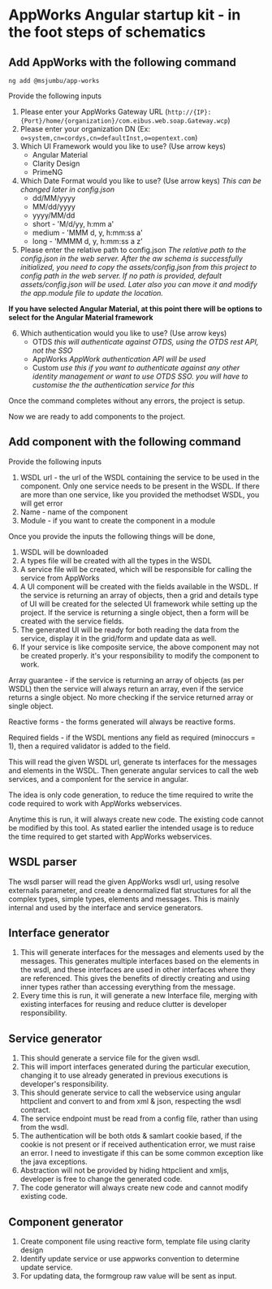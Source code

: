 # AppWorks Angular startup kit - in the foot steps of schematics 
## Add AppWorks with the following command
`ng add @msjumbu/app-works`

Provide the following inputs
1. Please enter your AppWorks Gateway URL (`http://{IP}:{Port}/home/{organization}/com.eibus.web.soap.Gateway.wcp`)
2. Please enter your organization DN (Ex: `o=system,cn=cordys,cn=defaultInst,o=opentext.com`)
3. Which UI Framework would you like to use? (Use arrow keys)
    - Angular Material 
    - Clarity Design 
    - PrimeNG
4. Which Date Format would you like to use? (Use arrow keys) *This can be changed later in config.json*
    - dd/MM/yyyy 
    - MM/dd/yyyy 
    - yyyy/MM/dd 
    - short - 'M/d/yy, h:mm a' 
    - medium - 'MMM d, y, h:mm:ss a' 
    - long - 'MMMM d, y, h:mm:ss a z'
5. Please enter the relative path to config.json *The relative path to the config.json in the web server. After the aw schema is successfully initialized, you need to copy the assets/config.json from this project to config path in the web server. If no path is provided, default assets/config.json will be used. Later also you can move it and modify the app.module file to update the location.*

**If you have selected Angular Material, at this point there will be options to select for the Angular Material framework**

6. Which authentication would you like to use? (Use arrow keys)
    - OTDS *this will authenticate against OTDS, using the OTDS rest API, not the SSO*
    - AppWorks *AppWork authentication API will be used*
    - Custom *use this if you want to authenticate against any other identity management or want to use OTDS SSO. you will have to customise the the authentication service for this*

Once the command completes without any errors, the project is setup.

Now we are ready to add components to the project.

## Add component with the following command
Provide the following inputs
1. WSDL url - the url of the WSDL containing the service to be used in the component. Only one service needs to be present in the WSDL. If there are more than one service, like you provided the methodset WSDL, you will get error
2. Name - name of the component
3. Module - if you want to create the component in a module

Once you provide the inputs the following things will be done,
1. WSDL will be downloaded
2. A types file will be created with all the types in the WSDL
3. A service file will be created, which will be responsible for calling the service from AppWorks
4. A UI component will be created with the fields available in the WSDL. If the service is returning an array of objects, then a grid and details type of UI will be created for the selected UI framework while setting up the project. If the service is returning a single object, then a form will be created with the service fields. 
5. The generated UI will be ready for both reading the data from the service, display it in the grid/form and update data as well.
6. If your service is like composite service, the above component may not be created properly. it's your responsibility to modify the component to work.

Array guarantee - if the service is returning an array of objects (as per WSDL) then the service will always return an array, even if the service returns a single object. No more checking if the service returned array or single object.

Reactive forms - the forms generated will always be reactive forms.

Required fields - if the WSDL mentions any field as required (minoccurs = 1), then a required validator is added to the field.



This will read the given WSDL url, generate ts interfaces for the messages and elements in the WSDL. Then generate angular services to call the web services, and a componlent for the service in angular.

The idea is only code generation, to reduce the time required to write the code required to work with AppWorks webservices. 

Anytime this is run, it will always create new code. The existing code cannot be modified by this tool. As stated earlier the intended usage is to reduce the time required to get started with AppWorks webservices. 


## WSDL parser
The wsdl parser will read the given AppWorks wsdl url, using resolve externals parameter, and create a denormalized flat structures for all the complex types, simple types, elements and messages. This is mainly internal and used by the interface and service generators.

## Interface generator
1. This will generate interfaces for the messages and elements used by the messages. This generates multiple interfaces based on the elements in the wsdl, and these interfaces are used in other interfaces where they are referenced. This gives the benefits of directly creating and using inner types rather than accessing everything from the message. 
2. Every time this is run, it will generate a new Interface file, merging with existing interfaces for reusing and reduce clutter is developer responsibility. 

## Service generator
1. This should generate a service file for the given wsdl. 
2. This will import interfaces generated during the particular execution, changing it to use already generated in previous executions is developer's responsibility. 
3. This should generate service to call the webservice using angular httpclient and convert to and from xml & json, respecting the wsdl contract. 
4. The service endpoint must be read from a config file, rather than using from the wsdl. 
5. The authentication will be both otds & samlart cookie based, if the cookie is not present or if received authentication error, we must raise an error. I need to investigate if this can be some common exception like the java exceptions. 
6. Abstraction will not be provided by hiding httpclient and xmljs, developer is free to change the generated code. 
7. The code generator will always create new code and cannot modify existing code. 

## Component generator 
1. Create component file using reactive form, template file using clarity design 
2. Identify update service or use appworks convention to determine update service. 
3. For updating data, the formgroup raw value will be sent as input. 
